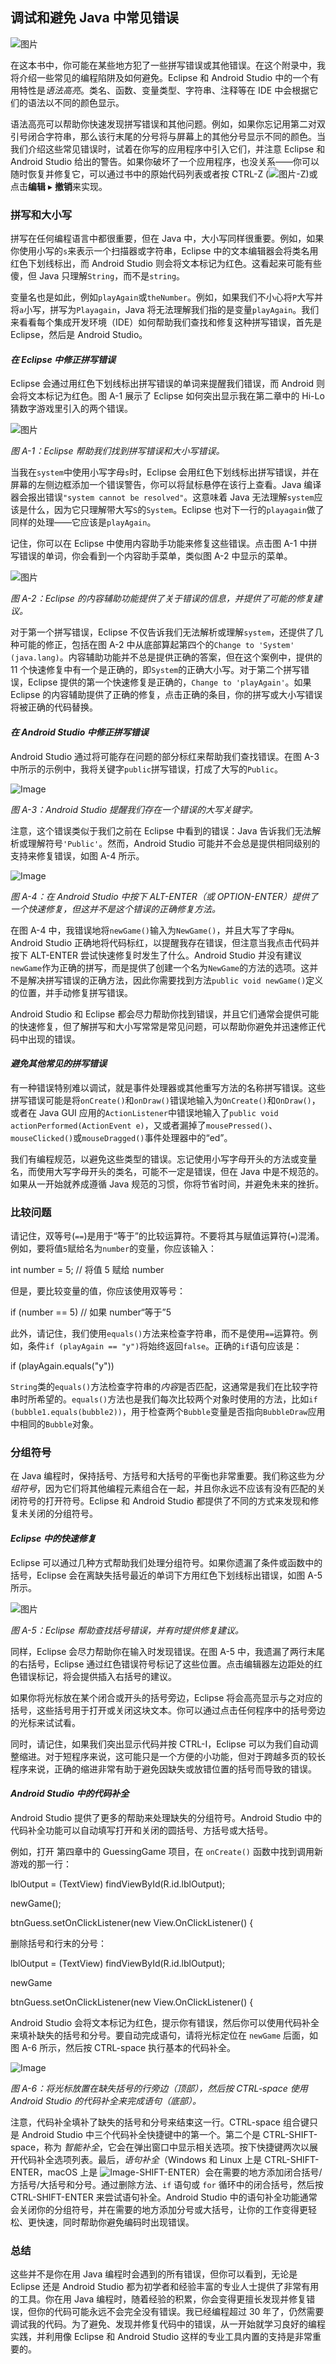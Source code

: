 ## 调试和避免 Java 中常见错误

![图片](img/circle.jpg)

在这本书中，你可能在某些地方犯了一些拼写错误或其他错误。在这个附录中，我将介绍一些常见的编程陷阱及如何避免。Eclipse 和 Android Studio 中的一个有用特性是*语法高亮*。类名、函数、变量类型、字符串、注释等在 IDE 中会根据它们的语法以不同的颜色显示。

语法高亮可以帮助你快速发现拼写错误和其他问题。例如，如果你忘记用第二对双引号闭合字符串，那么该行末尾的分号将与屏幕上的其他分号显示不同的颜色。当我们介绍这些常见错误时，试着在你写的应用程序中引入它们，并注意 Eclipse 和 Android Studio 给出的警告。如果你破坏了一个应用程序，也没关系——你可以随时恢复并修复它，可以通过书中的原始代码列表或者按 CTRL-Z (![图片](img/symbol.jpg)-Z)或点击**编辑** ▸ **撤销**来实现。

### 拼写和大小写

拼写在任何编程语言中都很重要，但在 Java 中，大小写同样很重要。例如，如果你使用小写的`s`来表示一个扫描器或字符串，Eclipse 中的文本编辑器会将类名用红色下划线标出，而 Android Studio 则会将文本标记为红色。这看起来可能有些傻，但 Java 只理解`String`，而不是`string`。

变量名也是如此，例如`playAgain`或`theNumber`。例如，如果我们不小心将`P`大写并将`a`小写，拼写为`Playagain`，Java 将无法理解我们指的是变量`playAgain`。我们来看看每个集成开发环境（IDE）如何帮助我们查找和修复这种拼写错误，首先是 Eclipse，然后是 Android Studio。

#### *在 Eclipse 中修正拼写错误*

Eclipse 会通过用红色下划线标出拼写错误的单词来提醒我们错误，而 Android 则会将文本标记为红色。图 A-1 展示了 Eclipse 如何突出显示我在第二章中的 Hi-Lo 猜数字游戏里引入的两个错误。

![图片](img/f0274-01.jpg)

*图 A-1：Eclipse 帮助我们找到拼写错误和大小写错误。*

当我在`system`中使用小写字母`s`时，Eclipse 会用红色下划线标出拼写错误，并在屏幕的左侧边框添加一个错误警告，你可以将鼠标悬停在该行上查看。Java 编译器会报出错误`"system cannot be resolved"`。这意味着 Java 无法理解`system`应该是什么，因为它只理解带大写`S`的`System`。Eclipse 也对下一行的`playagain`做了同样的处理——它应该是`playAgain`。

记住，你可以在 Eclipse 中使用内容助手功能来修复这些错误。点击图 A-1 中拼写错误的单词，你会看到一个内容助手菜单，类似图 A-2 中显示的菜单。

![图片](img/f0274-02.jpg)

*图 A-2：Eclipse 的内容辅助功能提供了关于错误的信息，并提供了可能的修复建议。*

对于第一个拼写错误，Eclipse 不仅告诉我们无法解析或理解`system`，还提供了几种可能的修正，包括在图 A-2 中从底部算起第四个的`Change to 'System' (java.lang)`。内容辅助功能并不总是提供正确的答案，但在这个案例中，提供的 11 个快速修复中有一个是正确的，即`System`的正确大小写。对于第二个拼写错误，Eclipse 提供的第一个快速修复是正确的，`Change to 'playAgain'`。如果 Eclipse 的内容辅助提供了正确的修复，点击正确的条目，你的拼写或大小写错误将被正确的代码替换。

#### *在 Android Studio 中修正拼写错误*

Android Studio 通过将可能存在问题的部分标红来帮助我们查找错误。在图 A-3 中所示的示例中，我将关键字`public`拼写错误，打成了大写的`Public`。

![Image](img/f0275-01.jpg)

*图 A-3：Android Studio 提醒我们存在一个错误的大写关键字。*

注意，这个错误类似于我们之前在 Eclipse 中看到的错误：Java 告诉我们无法解析或理解符号`'Public'`。然而，Android Studio 可能并不会总是提供相同级别的支持来修复错误，如图 A-4 所示。

![Image](img/f0275-02.jpg)

*图 A-4：在 Android Studio 中按下 ALT-ENTER（或 OPTION-ENTER）提供了一个快速修复，但这并不是这个错误的正确修复方法。*

在图 A-4 中，我错误地将`newGame()`输入为`NewGame()`，并且大写了字母`N`。Android Studio 正确地将代码标红，以提醒我存在错误，但注意当我点击代码并按下 ALT-ENTER 尝试快速修复时发生了什么。Android Studio 并没有建议`newGame`作为正确的拼写，而是提供了创建一个名为`NewGame`的方法的选项。这并不是解决拼写错误的正确方法，因此你需要找到方法`public void newGame()`定义的位置，并手动修复拼写错误。

Android Studio 和 Eclipse 都会尽力帮助你找到错误，并且它们通常会提供可能的快速修复，但了解拼写和大小写常常是常见问题，可以帮助你避免并迅速修正代码中出现的错误。

#### *避免其他常见的拼写错误*

有一种错误特别难以调试，就是事件处理器或其他重写方法的名称拼写错误。这些拼写错误可能是将`onCreate()`和`onDraw()`错误地输入为`OnCreate()`和`OnDraw()`，或者在 Java GUI 应用的`ActionListener`中错误地输入了`public void actionPerformed(ActionEvent e)`，又或者漏掉了`mousePressed()`、`mouseClicked()`或`mouseDragged()`事件处理器中的“ed”。

我们有编程规范，以避免这些类型的错误。忘记使用小写字母开头的方法或变量名，而使用大写字母开头的类名，可能不一定是错误，但在 Java 中是不规范的。如果从一开始就养成遵循 Java 规范的习惯，你将节省时间，并避免未来的挫折。

### 比较问题

请记住，双等号(`==`)是用于“等于”的比较运算符。不要将其与赋值运算符(`=`)混淆。例如，要将值`5`赋给名为`number`的变量，你应该输入：

int number = 5; // 将值 5 赋给 number

但是，要比较变量的值，你应该使用双等号：

if (number == 5) // 如果 number“等于”5

此外，请记住，我们使用`equals()`方法来检查字符串，而不是使用`==`运算符。例如，条件`if (playAgain == "y")`将始终返回`false`。正确的`if`语句应该是：

if (playAgain.equals("y"))

`String`类的`equals()`方法检查字符串的*内容*是否匹配，这通常是我们在比较字符串时所希望的。`equals()`方法也是我们每次比较两个对象时使用的方法，比如`if (bubble1.equals(bubble2))`，用于检查两个`Bubble`变量是否指向`BubbleDraw`应用中相同的`Bubble`对象。

### 分组符号

在 Java 编程时，保持括号、方括号和大括号的平衡也非常重要。我们称这些为*分组符号*，因为它们将其他编程元素组合在一起，并且你永远不应该有没有匹配的关闭符号的打开符号。Eclipse 和 Android Studio 都提供了不同的方式来发现和修复未关闭的分组符号。

#### *Eclipse 中的快速修复*

Eclipse 可以通过几种方式帮助我们处理分组符号。如果你遗漏了条件或函数中的括号，Eclipse 会在离缺失括号最近的单词下方用红色下划线标出错误，如图 A-5 所示。

![图片](img/f0277-01.jpg)

*图 A-5：Eclipse 帮助查找括号错误，并有时提供修复建议。*

同样，Eclipse 会尽力帮助你在输入时发现错误。在图 A-5 中，我遗漏了两行末尾的右括号，Eclipse 通过红色错误符号标记了这些位置。点击编辑器左边距处的红色错误标记，将会提供插入右括号的建议。

如果你将光标放在某个闭合或开头的括号旁边，Eclipse 将会高亮显示与之对应的括号，这些括号用于打开或关闭这块文本。你可以通过点击任何程序中的括号旁边的光标来试试看。

同时，请记住，如果我们突出显示代码并按 CTRL-I，Eclipse 可以为我们自动调整缩进。对于短程序来说，这可能只是一个方便的小功能，但对于跨越多页的较长程序来说，正确的缩进非常有助于避免因缺失或放错位置的括号而导致的错误。

#### *Android Studio 中的代码补全*

Android Studio 提供了更多的帮助来处理缺失的分组符号。Android Studio 中的代码补全功能可以自动填写打开和关闭的圆括号、方括号或大括号。

例如，打开 第四章中的 GuessingGame 项目，在 `onCreate()` 函数中找到调用新游戏的那一行：

lblOutput = (TextView) findViewById(R.id.lblOutput);

newGame();

btnGuess.setOnClickListener(new View.OnClickListener() {

删除括号和行末的分号：

lblOutput = (TextView) findViewById(R.id.lblOutput);

newGame

btnGuess.setOnClickListener(new View.OnClickListener() {

Android Studio 会将文本标记为红色，提示你有错误，然后你可以使用代码补全来填补缺失的括号和分号。要自动完成语句，请将光标定位在 `newGame` 后面，如 图 A-6 所示，然后按 CTRL-space 执行基本的代码补全。

![Image](img/f0278-01.jpg)

*图 A-6：将光标放置在缺失括号的行旁边（顶部），然后按 CTRL-space 使用 Android Studio 的代码补全来完成语句（底部）。*

注意，代码补全填补了缺失的括号和分号来结束这一行。CTRL-space 组合键只是 Android Studio 中三个代码补全快捷键中的第一个。第二个是 CTRL-SHIFT-space，称为 *智能补全*，它会在弹出窗口中显示相关选项。按下快捷键两次以展开代码补全选项列表。最后，*语句补全*（Windows 和 Linux 上是 CTRL-SHIFT-ENTER，macOS 上是 ![Image](img/symbol.jpg)-SHIFT-ENTER）会在需要的地方添加闭合括号/方括号/大括号和分号。通过删除方法、`if` 语句或 `for` 循环中的闭合括号，然后按 CTRL-SHIFT-ENTER 来尝试语句补全。Android Studio 中的语句补全功能通常会关闭你的分组符号，并在需要的地方添加分号或大括号，让你的工作变得更轻松、更快速，同时帮助你避免编码时出现错误。

### 总结

这些并不是你在用 Java 编程时会遇到的所有错误，但你可以看到，无论是 Eclipse 还是 Android Studio 都为初学者和经验丰富的专业人士提供了非常有用的工具。你在用 Java 编程时，随着经验的积累，你会变得更擅长发现并修复错误，但你的代码可能永远不会完全没有错误。我已经编程超过 30 年了，仍然需要调试我的代码。为了避免、发现并修复代码中的错误，从一开始就学习良好的编程实践，并利用像 Eclipse 和 Android Studio 这样的专业工具内置的支持是非常重要的。

